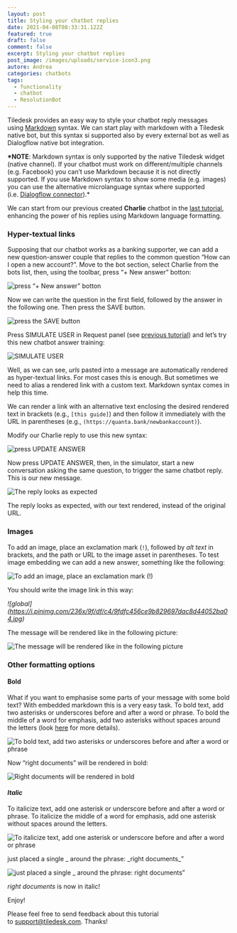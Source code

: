 ```yaml
---
layout: post
title: Styling your chatbot replies
date: 2021-04-08T08:33:31.122Z
featured: true
draft: false
comment: false
excerpt: Styling your chatbot replies
post_image: /images/uploads/service-icon3.png
autore: Andrea
categories: chatbots
tags:
  - functionality
  - chatbot
  - ResolutionBot
---
```

Tiledesk provides an easy way to style your chatbot reply messages using [Markdown](https://www.markdownguide.org/basic-syntax/) syntax. We can start play with markdown with a Tiledesk native bot, but this syntax si supported also by every external bot as well as Dialogflow native bot integration.

**\*NOTE**: Markdown syntax is only supported by the native Tiledesk widget (native channel). If your chatbot must work on different/multiple channels (e.g. Facebook) you can’t use Markdown because it is not directly supported. If you use Markdown syntax to show some media (e.g. images) you can use the alternative microlanguage syntax where supported (i.e. [Dialogflow connector](https://docs.tiledesk.com/knowledge-base/microlanguage-for-dialogflow-images-videos/)).*

We can start from our previous created **Charlie** chatbot in the [last tutorial](https://docstiledesk.netlify.app/chatbots/configure-your-first-chatbot), enhancing the power of his replies using Markdown language formatting.

### Hyper-textual links

Supposing that our chatbot works as a banking supporter, we can add a new question-answer couple that replies to the common question “How can I open a new account?”. Move to the bot section, select Charlie from the bots list, then, using the toolbar, press “+ New answer” botton:

![press “+ New answer” botton](/images/uploads/image-37.png "press “+ New answer” botton")

Now we can write the question in the first field, followed by the answer in the following one. Then press the SAVE button.

![press the SAVE button](/images/uploads/image-39.png "press the SAVE button")

Press SIMULATE USER in Request panel (see [previous tutorial](https://docs.tiledesk.com/knowledge-base/styling-your-chatbot-replies/)) and let’s try this new chatbot answer training:

![SIMULATE USER](/images/uploads/image-40.png "SIMULATE USER")

Well, as we can see, *urls* pasted into a message are automatically rendered as hyper-textual links. For most cases this is enough. But sometimes we need to alias a rendered link with a custom text. Markdown syntax comes in help this time.

We can render a link with an alternative text enclosing the desired rendered text in brackets (e.g., `[this guide]`) and then follow it immediately with the URL in parentheses (e.g., `(https://quanta.bank/newbankaccount)`).

Modify our Charlie reply to use this new syntax:

![press UPDATE ANSWER](/images/uploads/image-42.png "press UPDATE ANSWER")

Now press UPDATE ANSWER, then, in the simulator, start a new conversation asking the same question, to trigger the same chatbot reply. This is our new message.

![The reply looks as expected](/images/uploads/image-41.png "The reply looks as expected")

The reply looks as expected, with our text rendered, instead of the original URL.

### Images

To add an image, place an exclamation mark (`!`), followed by *alt text* in brackets, and the path or URL to the image asset in parentheses. To test image embedding we can add a new answer, something like the following:

![To add an image, place an exclamation mark (!)](/images/uploads/image-49.png "To add an image, place an exclamation mark (!)")

You should write the image link in this way:

*!\[global](https://i.pinimg.com/236x/9f/df/c4/9fdfc456ce9b829697dac8d44052ba04.jpg)*

The message will be rendered like in the following picture:

![The message will be rendered like in the following picture](/images/uploads/image-48.png "The message will be rendered like in the following picture")

### Other formatting options

#### Bold

What if you want to emphasise some parts of your message with some bold text? With embedded markdown this is a very easy task. To bold text, add two asterisks or underscores before and after a word or phrase. To bold the middle of a word for emphasis, add two asterisks without spaces around the letters (look [here](https://www.markdownguide.org/basic-syntax/#bold) for more details).

![To bold text, add two asterisks or underscores before and after a word or phrase](/images/uploads/image-45.png "To bold text, add two asterisks or underscores before and after a word or phrase")

Now “right documents” will be rendered in bold:

![Right documents will be rendered in bold](/images/uploads/image-43.png "Right documents will be rendered in bold")

#### *Italic*

To italicize text, add one asterisk or underscore before and after a word or phrase. To italicize the middle of a word for emphasis, add one asterisk without spaces around the letters.

![To italicize text, add one asterisk or underscore before and after a word or phrase](/images/uploads/image-46.png "To italicize text, add one asterisk or underscore before and after a word or phrase")

just placed a single _ around the phrase: \_right documents\_”

![just placed a single _ around the phrase: _right documents_”](/images/uploads/image-47.png "just placed a single _ around the phrase: _right documents_”")

*right documents* is now in italic!

Enjoy!

Please feel free to send feedback about this tutorial to [support@tiledesk.com](mailto:support@tiledesk.com). Thanks!